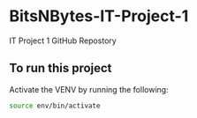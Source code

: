 # BitsNBytes-IT-Project-1
IT Project 1 GitHub Repostory

## To run this project
 Activate the VENV by running the following:
 ```bash
 source env/bin/activate
 ```
